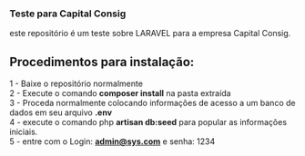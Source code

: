 ### Teste para Capital Consig
este repositório é um teste sobre LARAVEL para a empresa Capital Consig.
## Procedimentos para instalação:
1 - Baixe o repositório normalmente <br/>
2 - Execute o comando <strong>composer install</strong> na pasta extraída<br/>
3 - Proceda normalmente colocando informações de acesso a um banco de dados em seu arquivo <strong>.env</strong><br/>
4 - execute o comando php <strong>artisan db:seed</strong> para popular as informações iniciais.<br/>
5 - entre com o Login: <strong>admin@sys.com</strong> e senha: </strong>1234</strong><br/>


